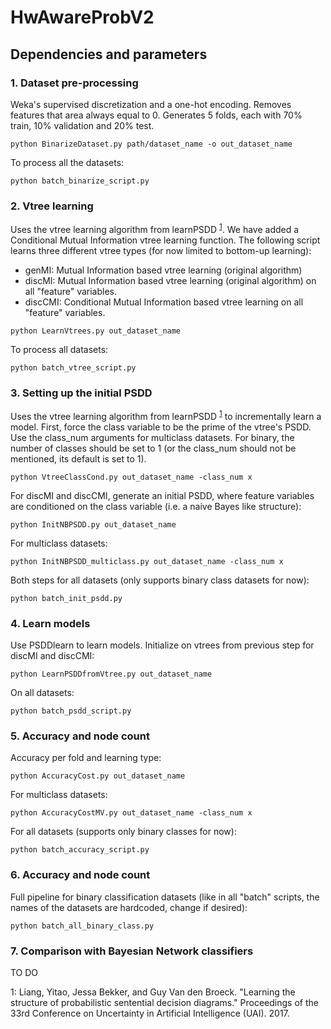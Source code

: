 # HwAwareProbV2

## Dependencies and parameters



### 1. Dataset pre-processing

Weka's supervised discretization and a one-hot encoding. Removes features that area always equal to 0. Generates 5 folds, each with 70% train, 10% validation and 20% test.

```
python BinarizeDataset.py path/dataset_name -o out_dataset_name
```
To process all the datasets:

```
python batch_binarize_script.py
```

### 2. Vtree learning

Uses the vtree learning algorithm from learnPSDD <sup>[1](#myfootnote1)</sup>. We have added a Conditional Mutual Information vtree learning function. The following script learns three different vtree types (for now limited to bottom-up learning):

* genMI: Mutual Information based vtree learning (original algorithm)
* discMI: Mutual Information based vtree learning (original algorithm) on all "feature" variables.
* discCMI: Conditional Mutual Information based vtree learning on all "feature" variables.


```
python LearnVtrees.py out_dataset_name
```

To process all datasets:

```
python batch_vtree_script.py
```

### 3. Setting up the initial PSDD

Uses the vtree learning algorithm from learnPSDD <sup>[1](#myfootnote1)</sup> to incrementally learn a model. First, force the class variable to be the prime of the vtree's PSDD. Use the class_num arguments for multiclass datasets. For binary, the number of classes should be set to 1 (or the class_num should not be mentioned, its default is set to 1).

```
python VtreeClassCond.py out_dataset_name -class_num x
```

For discMI and discCMI, generate an initial PSDD, where feature variables are conditioned on the class variable (i.e. a naive Bayes like structure):

```
python InitNBPSDD.py out_dataset_name
```

For multiclass datasets:

```
python InitNBPSDD_multiclass.py out_dataset_name -class_num x
```

Both steps for all datasets (only supports binary class datasets for now):

```
python batch_init_psdd.py
```

### 4. Learn models

Use PSDDlearn to learn models. Initialize on vtrees from previous step for discMI and discCMI:

```
python LearnPSDDfromVtree.py out_dataset_name
```
On all datasets:

```
python batch_psdd_script.py
```

### 5. Accuracy and node count


Accuracy per fold and learning type:

```
python AccuracyCost.py out_dataset_name
```

For multiclass datasets:

```
python AccuracyCostMV.py out_dataset_name -class_num x
```

For all datasets (supports only binary classes for now):

```
python batch_accuracy_script.py
```

### 6. Accuracy and node count

Full pipeline for binary classification datasets (like in all "batch" scripts, the names of the datasets are hardcoded, change if desired):

```
python batch_all_binary_class.py
```


### 7. Comparison with Bayesian Network classifiers

TO DO

<a name="myfootnote1">1</a>: Liang, Yitao, Jessa Bekker, and Guy Van den Broeck. "Learning the structure of probabilistic sentential decision diagrams." Proceedings of the 33rd Conference on Uncertainty in Artificial Intelligence (UAI). 2017.
